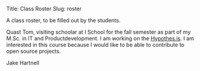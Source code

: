 Title: Class Roster
Slug: roster

A class roster, to be filled out by the students.

Quast Tom, visiting schoolar at I School for the fall semester as part of my M.Sc. in IT and Productdevelopment. I am working on the [Hypothes.is](http://hypothes.is/ "Hypothes.is website"). I am interested in this course because I would like to be able to contribute to open source projects.

Jake Hartnell